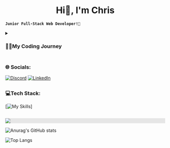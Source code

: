 <h1 align="center">Hi👋, I'm Chris</h1>


**`Junior Full-Stack Web Developer!🚀`**
<details>
   <summary><h3>👨‍💻My Coding Journey</h3></summary>
I've always been drawn to working with computers, exploring different areas such as audio editing, UI design, video editing and gaming. While I dabbled in these areas to some extent, gaming became my main focus. However, my passion for computer work has remained strong and I can see myself still immersed in it 40 years from now. However, the title "developer" always seemed a little intimidating, as I believed it required formal education or a certain level of academic ability. Nevertheless, the desire to be part of the field persisted.
By chance, I crossed paths with friends who worked in front-end and back-end development, and they introduced me to the possibility of coding bootcamps. They shared that these bootcamps could open doors and lead to opportunities in the industry. Intrigued, I delved deeper into the idea and promptly jumped at the opportunity to enroll in a bootcamp. Over the course of a rigorous 5-month programme, I underwent intensive training in technologies such as HTML, CSS, JavaScript and React for front-end development. On the backend, I immersed myself in nextJS, nodeJS, Express JS and MongoDB.

These newfound skills allowed me to further hone my development skills and specialise in web development. It's worth noting that I have a penchant for typing on mechanical keyboards and enjoy assembling custom keyboards to optimise both the tactile experience and the sound.

What really appeals to me about this profession is the fact that learning never stops and challenges are a constant companion. I enjoy unravelling complex problems and using my creative and analytical skills. Working as part of a team of like-minded individuals, all working towards a common goal, has proven to be immensely rewarding.


This passion, my affinity for computer work and my drive for continuous growth and overcoming complex challenges motivate and drive me forward.
I relish the opportunity to express my creativity and exercise autonomy, and I welcome the new challenges that come my way.
</details>



## <h3>🌐 Socials:</h3>

[![Discord](https://img.shields.io/badge/Discord-%235865F2.svg?style=for-the-badge&logo=discord&logoColor=white)](https://discord.com/users/103485149622063104)
[![LinkedIn](https://img.shields.io/badge/linkedin-%230077B5.svg?style=for-the-badge&logo=linkedin&logoColor=white)](https://linkedin.com/in/christopher-mütterlein-49302a287)

## <h3>💻Tech Stack:</h3>

[![My Skills](https://skillicons.dev/icons?i=html,css,sass,tailwind,javascript,react,nodejs,nextjs,express,mongodb,figma,git,github)]

##


<img style="display: block; align:center; user-select: none; margin-inline: auto; background-color: rgb(230, 230, 230); --darkreader-inline-bgcolor:#26292b;" src="https://res.cloudinary.com/practicaldev/image/fetch/s--R5KgC1bh--/c_limit%2Cf_auto%2Cfl_progressive%2Cq_66%2Cw_880/https://dev-to-uploads.s3.amazonaws.com/i/oi2rwsde00xo9ou6jwsl.gif" data-darkreader-inline-bgcolor="">

![Anurag's GitHub stats](https://github-readme-stats.vercel.app/api?username=xbringitback&show_icons=true&theme=transparent)

![Top Langs](https://github-readme-stats.vercel.app/api/top-langs/?username=xbringitback\&layout=compact)

